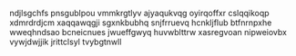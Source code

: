ndjlsgchfs
pnsgublpou vmmkrgtlyv ajyaqukvqg oyirqoffxr cslqqikoqp
xdmrdrdjcm xaqqawqgji sgxnkbubhq snjfrruevq hcnkljflub
btfnrnpxhe wweqhndsao
bcneicnues jwueffgwyq huvwblttrw
xasregvoan nipweiovbx vywjdwjjik jrittclsyl
tvybgtnwll
